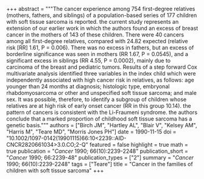 +++
abstract = """The cancer experience among 754 first-degree relatives (mothers, fathers, and siblings) of a population-based series of 177 children with soft tissue sarcoma is reported. the current study represents an extension of our earlier work in which the authors found an excess of breast cancer in the mothers of 143 of these children. There were 40 cancers among all first-degree relatives, compared with 24.82 expected (relative risk [RR] 1.61, P = 0.006). There was no excess in fathers, but an excess of borderline significance was seen in mothers (RR 1.67, P = 0.0545), and a significant excess in siblings (RR 4.55, P = 0.0002), mainly due to carcinoma of the breast and pediatric tumors. Results of a step forward Cox multivariate analysis identified three variables in the index child which were independently associated with high cancer risk in relatives, as follows: age younger than 24 months at diagnosis; histologic type, embryonal rhabdomyosarcoma or other and unspecified soft tissue sarcoma; and male sex. It was possible, therefore, to identify a subgroup of children whose relatives are at high risk of early onset cancer (RR in this group 10.14). the pattern of cancers is consistent with the Li-Fraumeni syndrome. the authors conclude that a marked proportion of childhood soft tissue sarcoma has a genetic basis."""
authors = ["Birch JM", "Hartley AL", "Blair V", "Kelsey AM", "Harris M", "Teare MD", "Morris Jones PH"]
date = 1990-11-15
doi = "10.1002/1097-0142(19901115)66:10<2239::AID-CNCR2820661034>3.0.CO;2-Q"
featured = false
highlight = true
math = true
publication = "*Cancer* 1990; 66(10):2239-2248"
publication_short = "*Cancer* 1990; 66:2239-48"
publication_types = ["2"]
summary = "*Cancer* 1990; 66(10):2239-2248"
tags = ["Teare"]
title = "Cancer in the families of children with soft tissue sarcoma"
+++
